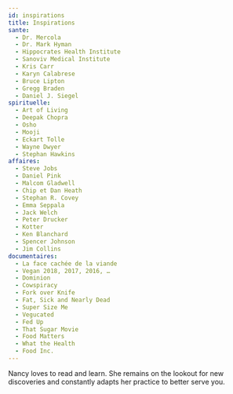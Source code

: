 ```yaml
---
id: inspirations
title: Inspirations
sante:
  - Dr. Mercola
  - Dr. Mark Hyman
  - Hippocrates Health Institute
  - Sanoviv Medical Institute
  - Kris Carr
  - Karyn Calabrese
  - Bruce Lipton
  - Gregg Braden
  - Daniel J. Siegel
spirituelle:
  - Art of Living
  - Deepak Chopra
  - Osho
  - Mooji
  - Eckart Tolle
  - Wayne Dwyer
  - Stephan Hawkins
affaires:
  - Steve Jobs
  - Daniel Pink
  - Malcom Gladwell
  - Chip et Dan Heath
  - Stephan R. Covey
  - Emma Seppala
  - Jack Welch
  - Peter Drucker
  - Kotter
  - Ken Blanchard
  - Spencer Johnson
  - Jim Collins
documentaires:
  - La face cachée de la viande
  - Vegan 2018, 2017, 2016, …
  - Dominion
  - Cowspiracy
  - Fork over Knife
  - Fat, Sick and Nearly Dead
  - Super Size Me
  - Vegucated
  - Fed Up
  - That Sugar Movie
  - Food Matters
  - What the Health
  - Food Inc.
---
```


Nancy loves to read and learn. She remains on the lookout for new discoveries and constantly adapts her practice to better serve you.
